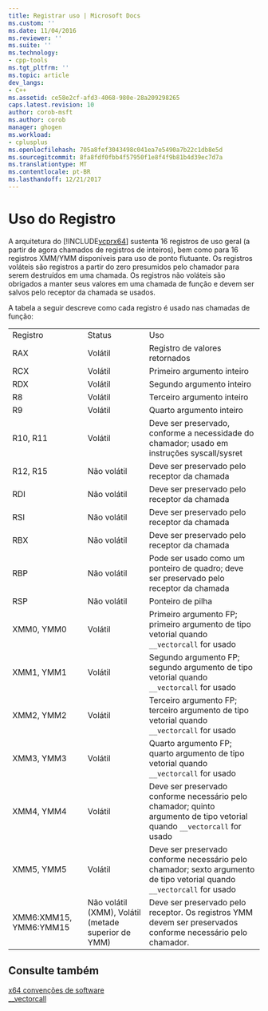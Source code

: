 ```yaml
---
title: Registrar uso | Microsoft Docs
ms.custom: ''
ms.date: 11/04/2016
ms.reviewer: ''
ms.suite: ''
ms.technology:
- cpp-tools
ms.tgt_pltfrm: ''
ms.topic: article
dev_langs:
- C++
ms.assetid: ce58e2cf-afd3-4068-980e-28a209298265
caps.latest.revision: 10
author: corob-msft
ms.author: corob
manager: ghogen
ms.workload:
- cplusplus
ms.openlocfilehash: 705a8fef3043498c041ea7e5490a7b22c1db8e5d
ms.sourcegitcommit: 8fa8fdf0fbb4f57950f1e8f4f9b81b4d39ec7d7a
ms.translationtype: MT
ms.contentlocale: pt-BR
ms.lasthandoff: 12/21/2017
---
```

# <a name="register-usage"></a>Uso do Registro
A arquitetura do [!INCLUDE[vcprx64](../assembler/inline/includes/vcprx64_md.md)] sustenta 16 registros de uso geral (a partir de agora chamados de registros de inteiros), bem como para 16 registros XMM/YMM disponíveis para uso de ponto flutuante. Os registros voláteis são registros a partir do zero presumidos pelo chamador para serem destruídos em uma chamada. Os registros não voláteis são obrigados a manter seus valores em uma chamada de função e devem ser salvos pelo receptor da chamada se usados.  
  
 A tabela a seguir descreve como cada registro é usado nas chamadas de função:  
  
||||  
|-|-|-|  
|Registro|Status|Uso|  
|RAX|Volátil|Registro de valores retornados|  
|RCX|Volátil|Primeiro argumento inteiro|  
|RDX|Volátil|Segundo argumento inteiro|  
|R8|Volátil|Terceiro argumento inteiro|  
|R9|Volátil|Quarto argumento inteiro|  
|R10, R11|Volátil|Deve ser preservado, conforme a necessidade do chamador; usado em instruções syscall/sysret|  
|R12, R15|Não volátil|Deve ser preservado pelo receptor da chamada|  
|RDI|Não volátil|Deve ser preservado pelo receptor da chamada|  
|RSI|Não volátil|Deve ser preservado pelo receptor da chamada|  
|RBX|Não volátil|Deve ser preservado pelo receptor da chamada|  
|RBP|Não volátil|Pode ser usado como um ponteiro de quadro; deve ser preservado pelo receptor da chamada|  
|RSP|Não volátil|Ponteiro de pilha|  
|XMM0, YMM0|Volátil|Primeiro argumento FP; primeiro argumento de tipo vetorial quando `__vectorcall` for usado|  
|XMM1, YMM1|Volátil|Segundo argumento FP; segundo argumento de tipo vetorial quando `__vectorcall` for usado|  
|XMM2, YMM2|Volátil|Terceiro argumento FP; terceiro argumento de tipo vetorial quando `__vectorcall` for usado|  
|XMM3, YMM3|Volátil|Quarto argumento FP; quarto argumento de tipo vetorial quando `__vectorcall` for usado|  
|XMM4, YMM4|Volátil|Deve ser preservado conforme necessário pelo chamador; quinto argumento de tipo vetorial quando `__vectorcall` for usado|  
|XMM5, YMM5|Volátil|Deve ser preservado conforme necessário pelo chamador; sexto argumento de tipo vetorial quando `__vectorcall` for usado|  
|XMM6:XMM15, YMM6:YMM15|Não volátil (XMM), Volátil (metade superior de YMM)|Deve ser preservado pelo receptor. Os registros YMM devem ser preservados conforme necessário pelo chamador.|  
  
## <a name="see-also"></a>Consulte também  
 [x64 convenções de software](../build/x64-software-conventions.md)   
 [__vectorcall](../cpp/vectorcall.md)
